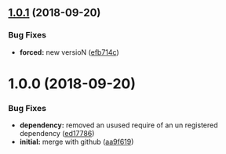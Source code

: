 ## [1.0.1](https://github.com/kumori-systems/http-proxy/compare/v1.0.0...v1.0.1) (2018-09-20)


### Bug Fixes

* **forced:** new versioN ([efb714c](https://github.com/kumori-systems/http-proxy/commit/efb714c))

# 1.0.0 (2018-09-20)


### Bug Fixes

* **dependency:** removed an usused require of an un registered dependency ([ed17786](https://github.com/kumori-systems/http-proxy/commit/ed17786))
* **initial:** merge with github ([aa9f619](https://github.com/kumori-systems/http-proxy/commit/aa9f619))
